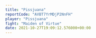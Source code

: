 ```yaml
---
title: "Pissjuana"
reportCode: "AVBT7YrMDjP2NnFH"
player: "Pissjuana"
fight: "Maiden of Virtue"
date: 2021-10-27T19:09:12.576000+00:00
---
```

